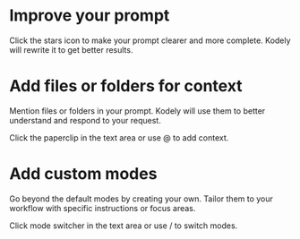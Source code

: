 # Improve your prompt

Click the stars icon to make your prompt clearer and more complete. Kodely will rewrite it to get better results.

# Add files or folders for context

Mention files or folders in your prompt. Kodely will use them to better understand and respond to your request.

Click the paperclip in the text area or use @ to add context.

# Add custom modes

Go beyond the default modes by creating your own. Tailor them to your workflow with specific instructions or focus areas.

Click mode switcher in the text area or use / to switch modes.
